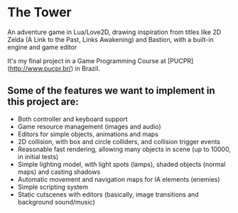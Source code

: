 # The Tower

An adventure game in Lua/Love2D, drawing inspiration from titles like 2D Zelda (A Link to the Past, Links Awakening) and Bastion, with a built-in engine and game editor

It's my final project in a Game Programming Course at [PUCPR] (http://www.pucpr.br/) in Brazil.

## Some of the features we want to implement in this project are:

* Both controller and keyboard support
* Game resource management (images and audio)
* Editors for simple objects, animations and maps
* 2D collision, with box and circle colliders, and collision trigger events
* Reasonable fast rendering, allowing many objects in scene (up to 10000, in initial tests)
* Simple lighting model, with light spots (lamps), shaded objects (normal maps) and casting shadows
* Automatic movement and navigation maps for IA elements (enemies)
* Simple scripting system
* Static cutscenes with editors (basically, image transitions and background sound/music)
